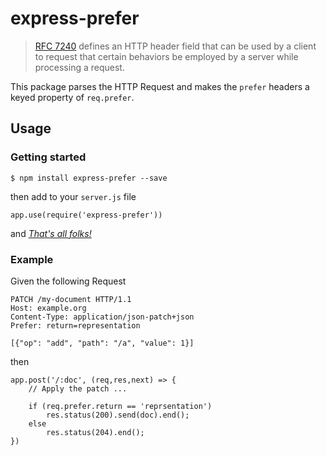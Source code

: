 # express-prefer

> [RFC 7240](http://www.rfc-base.org/txt/rfc-7240.txt) defines an HTTP header field that can be used by a client to request that certain behaviors be employed by a server while processing a request.

This package parses the HTTP Request and makes the `prefer` headers a keyed property of `req.prefer`.

## Usage

### Getting started

    $ npm install express-prefer --save
    
then add to your `server.js` file

    app.use(require('express-prefer'))

and [*That's all folks!*](https://www.youtube.com/watch?v=gBzJGckMYO4)

### Example
Given the following Request
````
PATCH /my-document HTTP/1.1
Host: example.org
Content-Type: application/json-patch+json
Prefer: return=representation

[{"op": "add", "path": "/a", "value": 1}]
````
then
````
app.post('/:doc', (req,res,next) => {
    // Apply the patch ...
    
    if (req.prefer.return == 'reprsentation')
        res.status(200).send(doc).end();
    else
        res.status(204).end();
})
````
